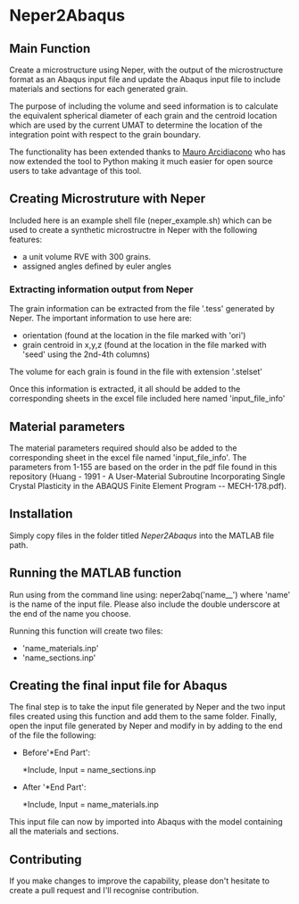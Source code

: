 # Neper2Abaqus
## Main Function
Create a microstructure using Neper, with the output of the microstructure format as an Abaqus input file and update the Abaqus input file to include materials and sections for each generated grain.

The purpose of including the volume and seed information is to calculate the equivalent spherical diameter of each grain and the centroid location which are used by the current UMAT to determine the location of the integration point with respect to the grain boundary.

The functionality has been extended thanks to [Mauro Arcidiacono](https://github.com/mauroarcidiacono) who has now extended the tool to Python making it much easier for open source users to take advantage of this tool.

## Creating Microstruture with Neper
Included here is an example shell file (neper_example.sh) which can be used to create a synthetic microstructre in Neper with the following features:
* a unit volume RVE with 300 grains.
* assigned angles defined by euler angles
### Extracting information output from Neper
The grain information can be extracted from the file '.tess' generated by Neper.
The important information to use here are:
* orientation (found at the location in the file marked with 'ori')
* grain centroid in x,y,z (found at the location in the file marked with 'seed' using the 2nd-4th columns)

The volume for each grain is found in the file with extension '.stelset'

Once this information is extracted, it all should be added to the corresponding sheets in the excel file included here named 'input_file_info'

## Material parameters
The material parameters required should also be added to the corresponding sheet in the excel file named 'input_file_info'.  The parameters from 1-155 are based on the order in the pdf file found in this repository (Huang - 1991 - A User-Material Subroutine Incorporating Single Crystal Plasticity in the ABAQUS Finite Element Program -- MECH-178.pdf).

## Installation
Simply copy files in the folder titled *Neper2Abaqus* into the MATLAB file path.

## Running the MATLAB function
Run using from the command line using: neper2abq('name__') where 'name' is the name of the input file.  Please also include the double underscore at the end of the name you choose.

Running this function will create two files:
* 'name_materials.inp'
* 'name_sections.inp'

## Creating the final input file for Abaqus
The final step is to take the input file generated by Neper and the two input files created using this function and add them to the same folder.  Finally, open the input file generated by Neper and modify in by adding to the end of the file the following:

* Before'\*End Part':

  \*Include, Input = name_sections.inp

* After '\*End Part':

  \*Include, Input = name_materials.inp

This input file can now by imported into Abaqus with the model containing all the materials and sections.

## Contributing
If you make changes to improve the capability, please don't hesitate to create a pull request and I'll recognise contribution.
